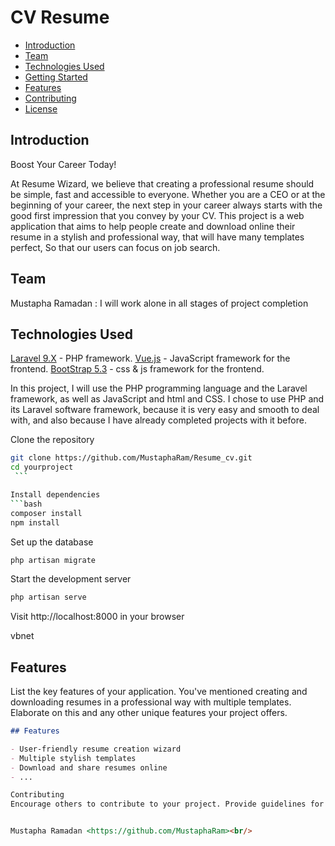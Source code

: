 # CV Resume


- [Introduction](#introduction)
- [Team](#team)
- [Technologies Used](#technologies)
- [Getting Started](#getting-started)
- [Features](#features)
- [Contributing](#contributing)
- [License](#license)


## Introduction
Boost Your Career Today!
 
At Resume Wizard, we believe that creating a professional resume should be simple, fast and accessible to everyone. Whether you are a CEO or at the beginning of your career, the next step in your career always starts with the good first impression that you convey by your CV.
This project is a web application that aims to help people create and download online their resume in a stylish and professional way, that will have many templates perfect, So that our users can focus on job search.
 
## Team
Mustapha Ramadan : I will work alone in all stages of project completion

## Technologies Used
[Laravel 9.X](https://laravel.com/) - PHP framework.
[Vue.js](https://vuejs.org/) - JavaScript framework for the frontend.
[BootStrap 5.3](https://getbootstrap.com/) - css & js framework for the frontend.

In this project, I will use the PHP programming language and the Laravel framework, as well as JavaScript and html and CSS.
I chose to use PHP and its Laravel software framework, because it is very easy and smooth to deal with, and also because I have already completed projects with it before.


Clone the repository
   ```bash
   git clone https://github.com/MustaphaRam/Resume_cv.git
   cd yourproject
    ```

Install dependencies
```bash
composer install
npm install
```

Set up the database
``` bash
php artisan migrate
```

Start the development server
```bash
php artisan serve
```
Visit http://localhost:8000 in your browser

vbnet

## Features
List the key features of your application. You've mentioned creating and downloading resumes in a professional way with multiple templates. Elaborate on this and any other unique features your project offers.

```markdown
## Features

- User-friendly resume creation wizard
- Multiple stylish templates
- Download and share resumes online
- ...

Contributing
Encourage others to contribute to your project. Provide guidelines for issues, feature requests, and pull requests.


Mustapha Ramadan <https://github.com/MustaphaRam><br/>
